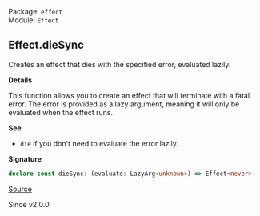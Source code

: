 Package: `effect`<br />
Module: `Effect`<br />

## Effect.dieSync

Creates an effect that dies with the specified error, evaluated lazily.

**Details**

This function allows you to create an effect that will terminate with a fatal error.
The error is provided as a lazy argument, meaning it will only be evaluated when the effect runs.

**See**

- `die` if you don't need to evaluate the error lazily.

**Signature**

```ts
declare const dieSync: (evaluate: LazyArg<unknown>) => Effect<never>
```

[Source](https://github.com/Effect-TS/effect/tree/main/packages/effect/src/Effect.ts#L2644)

Since v2.0.0